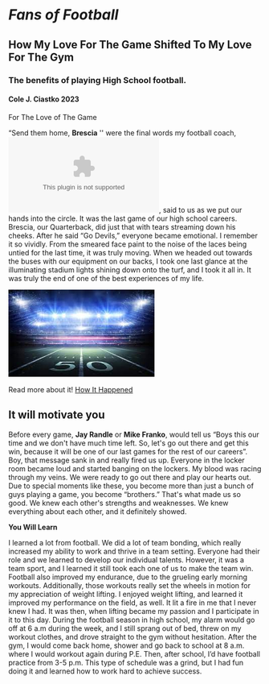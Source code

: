 # *Fans of Football*
## How My Love For The Game Shifted To My Love For The Gym  
### The benefits of playing High School football.

#### **Cole J. Ciastko** 2023

For The Love of The Game

“Send them home, **Brescia** '' were the final words my football coach, ![Brian Griffin](./http://coachgriffin.weebly.com), said to us as we put our hands into the circle. It was the last game of our high school careers.  Brescia, our Quarterback, did just that with tears streaming down his cheeks. After he said “Go Devils,” everyone became emotional. I remember it so vividly. From the smeared face paint to the noise of the laces being untied for the last time, it was truly moving. When we headed out towards the buses with our equipment on our backs, I took one last glance at the illuminating stadium lights shining down onto the turf, and I took it all in. It was truly the end of one of the best experiences of my life.


![Footbal Field At Night](./footballpic.jpeg)

Read more about it!
[How It Happened](./how-it-happened.md)

## It will motivate you

Before every game, **Jay Randle** or **Mike Franko**, would tell us “Boys this our time and we don't have much time left.  So, let's go out there and get this win, because it will be one of our last games for the rest of our careers”. Boy, that message sank in and really fired us up. Everyone in the locker room became loud and started banging on the lockers. My blood was racing through my veins. We were ready to go out there and play our hearts out. Due to special moments like these, you become more than just a bunch of guys playing a game, you become “brothers.” That's what made us so good. We knew each other's strengths and weaknesses. We knew everything about each other, and it definitely showed. 


**You Will Learn**

I learned a lot from football. We did a lot of team bonding, which really increased my ability to work and thrive in a team setting. Everyone had their role and we learned to develop our individual talents. However, it was a team sport, and I learned it still took each one of us to make the team win. Football also improved my endurance, due to the grueling early morning workouts. Additionally, those workouts really set the wheels in motion for my appreciation of weight lifting. I enjoyed weight lifting, and learned it improved my performance on the field, as well. It lit a fire in me that I never knew I had. It was then, when lifting became my passion and I participate in it to this day. During the football season in high school, my alarm would go off at 6 a.m during the week, and I still sprang out of bed, threw on my workout clothes, and drove straight to the gym without hesitation. After the gym, I would come back home, shower and go back to school at 8 a.m. where I would workout again during P.E.  Then, after school, I’d have football practice from 3-5 p.m. This type of schedule was a grind, but I had fun doing it and learned how to work hard to achieve success.

